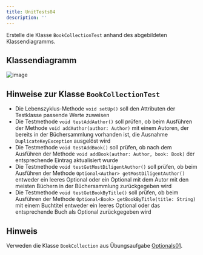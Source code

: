 ```yaml
---
title: UnitTests04
description: ''
---
```


Erstelle die Klasse `BookCollectionTest` anhand des abgebildeten Klassendiagramms.

## Klassendiagramm
![image](https://github.com/jappuccini/java-docs/assets/47243617/92687f2c-5693-4bae-9e87-9033b46ac644)

## Hinweise zur Klasse `BookCollectionTest`
- Die Lebenszyklus-Methode `void setUp()` soll den Attributen der Testklasse passende Werte zuweisen
- Die Testmethode `void testAddAuthor()` soll prüfen, ob beim Ausführen der Methode `void addAuthor(author: Author)` mit einem Autoren, der bereits in der Büchersammlung vorhanden ist, die Ausnahme `DuplicateKeyException` ausgelöst wird
- Die Testmethode `void testAddBook()` soll prüfen, ob nach dem Ausführen der Methode `void addBook(author: Author, book: Book)` der entsprechende Eintrag aktualisiert wurde
- Die Testmethode `void testGetMostDiligentAuthor()` soll prüfen, ob beim Ausführen der Methode `Optional<Author> getMostDiligentAuthor()` entweder ein leeres Optional oder ein Optional mit dem Autor mit den meisten Büchern in der Büchersammlung zurückgegeben wird
- Die Testmethode `void testGetBookByTitle()` soll prüfen, ob beim Ausführen der Methode `Optional<Book> getBookByTitle(title: String)` mit einem Buchtitel entweder ein leeres Optional oder das entsprechende Buch als Optional zurückgegeben wird

## Hinweis
Verweden die Klasse `BookCollection` aus Übungsaufgabe [Optionals01](../optionals/optionals01.md).

